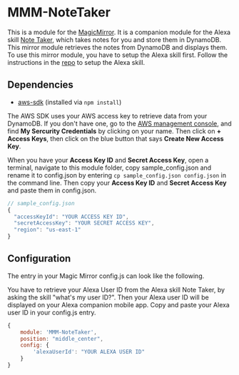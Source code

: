# MMM-NoteTaker

This is a module for the [MagicMirror](https://github.com/MichMich/MagicMirror). It is a companion module for the Alexa skill [Note Taker](https://github.com/joanaz/AS-NoteTaker), which takes notes for you and store them in DynamoDB. This mirror module retrieves the notes from DynamoDB and displays them. To use this mirror module, you have to setup the Alexa skill first. Follow the instructions in the [repo](https://github.com/joanaz/AS-NoteTaker) to setup the Alexa skill. 


## Dependencies

- [aws-sdk](https://github.com/aws/aws-sdk-js) (installed via `npm install`)

The AWS SDK uses your AWS access key to retrieve data from your DynamoDB. If you don't have one, go to the [AWS management console](https://console.aws.amazon.com/iam/home?region=us-east-1#/security_credential), and find __My Sercurity Credentials__ by clicking on your name. Then click on __+ Access Keys__, then click on the blue button that says __Create New Access Key__. 

When you have your __Access Key ID__ and __Secret Access Key__, open a terminal, navigate to this module folder, copy sample_config.json and rename it to config.json by entering `cp sample_config.json config.json` in the command line. Then copy your __Access Key ID__ and __Secret Access Key__ and paste them in config.json.

```Javascript
// sample_config.json
{
  "accessKeyId": "YOUR ACCESS KEY ID",
  "secretAccessKey": "YOUR SECRET ACCESS KEY",
  "region": "us-east-1"
}
```


## Configuration

The entry in your Magic Mirror config.js can look like the following. 

You have to retrieve your Alexa User ID from the Alexa skill Note Taker, by asking the skill "what's my user ID?". Then your Alexa user ID will be displayed on your Alexa companion mobile app. Copy and paste your Alexa user ID in your config.js entry.

```Javascript
{
    module: 'MMM-NoteTaker',
    position: "middle_center",
    config: {
        'alexaUserId': "YOUR ALEXA USER ID"
    }
}
```

